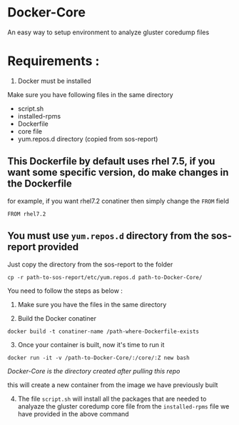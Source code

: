 # Docker-Core
An easy way to setup environment to analyze gluster coredump files


# Requirements :
1. Docker must be installed

Make sure you have following files in the same directory
- script.sh
- installed-rpms
- Dockerfile
- core file
- yum.repos.d directory (copied from sos-report)


This Dockerfile by default uses rhel 7.5, if you want some specific version, do make changes in the Dockerfile
-
 for example, if you want rhel7.2 conatiner then simply change the `FROM` field
~~~
FROM rhel7.2
~~~
You must use `yum.repos.d` directory from the sos-report provided
-
Just copy the directory from the sos-report to the folder 

~~~
cp -r path-to-sos-report/etc/yum.repos.d path-to-Docker-Core/ 
~~~


You need to follow the steps as below :
1. Make sure you have the files in the same directory

2. Build the Docker conatiner
~~~
docker build -t conatiner-name /path-where-Dockerfile-exists
~~~
3. Once your container is built, now it's time to run it

~~~
docker run -it -v /path-to-Docker-Core/:/core/:Z new bash
~~~
*Docker-Core is the directory created after pulling this repo*

this will create a new container from the image we have previously built

4. The file `script.sh` will install all the packages that are needed to analyaze the gluster coredump core file from the `installed-rpms` file we have provided in the above command
